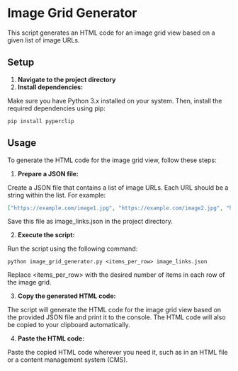 # Image Grid Generator

This script generates an HTML code for an image grid view based on a given list of image URLs.

## Setup

1. **Navigate to the project directory**
3. **Install dependencies:**

Make sure you have Python 3.x installed on your system. Then, install the required dependencies using pip:

```
pip install pyperclip
```


## Usage

To generate the HTML code for the image grid view, follow these steps:

1. **Prepare a JSON file:**

Create a JSON file that contains a list of image URLs. Each URL should be a string within the list. For example:

```json
["https://example.com/image1.jpg", "https://example.com/image2.jpg", "https://example.com/image3.jpg"]
```
Save this file as image_links.json in the project directory.

2. **Execute the script:**

Run the script using the following command:
```
python image_grid_generator.py <items_per_row> image_links.json
```
Replace <items_per_row> with the desired number of items in each row of the image grid.

3. **Copy the generated HTML code:**

The script will generate the HTML code for the image grid view based on the provided JSON file and print it to the console. The HTML code will also be copied to your clipboard automatically.

4. **Paste the HTML code:**

Paste the copied HTML code wherever you need it, such as in an HTML file or a content management system (CMS).
